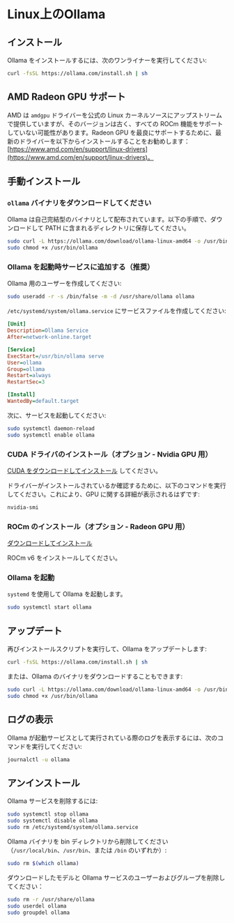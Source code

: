 # Linux上のOllama

## インストール

Ollama をインストールするには、次のワンライナーを実行してください:

>

```bash
curl -fsSL https://ollama.com/install.sh | sh
```
## AMD Radeon GPU サポート

AMD は `amdgpu` ドライバーを公式の Linux カーネルソースにアップストリームで提供していますが、そのバージョンは古く、すべての ROCm 機能をサポートしていない可能性があります。Radeon GPU を最良にサポートするために、最新のドライバーを以下からインストールすることをお勧めします：[https://www.amd.com/en/support/linux-drivers](https://www.amd.com/en/support/linux-drivers)。

## 手動インストール

### `ollama` バイナリをダウンロードしてください

Ollama は自己完結型のバイナリとして配布されています。以下の手順で、ダウンロードして PATH に含まれるディレクトリに保存してください。

```bash
sudo curl -L https://ollama.com/download/ollama-linux-amd64 -o /usr/bin/ollama
sudo chmod +x /usr/bin/ollama
```

### Ollama を起動時サービスに追加する（推奨）

Ollama 用のユーザーを作成してください:

```bash
sudo useradd -r -s /bin/false -m -d /usr/share/ollama ollama
```
`/etc/systemd/system/ollama.service` にサービスファイルを作成してください:

```ini
[Unit]
Description=Ollama Service
After=network-online.target

[Service]
ExecStart=/usr/bin/ollama serve
User=ollama
Group=ollama
Restart=always
RestartSec=3

[Install]
WantedBy=default.target
```

次に、サービスを起動してください:

```bash
sudo systemctl daemon-reload
sudo systemctl enable ollama
```

### CUDA ドライバのインストール（オプション - Nvidia GPU 用）

[CUDA をダウンロードしてインストール](https://developer.nvidia.com/cuda-downloads) してください。

ドライバーがインストールされているか確認するために、以下のコマンドを実行してください。これにより、GPU に関する詳細が表示されるはずです:

```bash
nvidia-smi
```

### ROCm のインストール（オプション - Radeon GPU 用）

[ダウンロードしてインストール](https://rocm.docs.amd.com/projects/install-on-linux/en/latest/tutorial/quick-start.html)

ROCm v6 をインストールしてください。

### Ollama を起動

`systemd` を使用して Ollama を起動します。

```bash
sudo systemctl start ollama
```

## アップデート

再びインストールスクリプトを実行して、Ollama をアップデートします:

```bash
curl -fsSL https://ollama.com/install.sh | sh
```

または、Ollama のバイナリをダウンロードすることもできます:

```bash
sudo curl -L https://ollama.com/download/ollama-linux-amd64 -o /usr/bin/ollama
sudo chmod +x /usr/bin/ollama
```

## ログの表示

Ollama が起動サービスとして実行されている際のログを表示するには、次のコマンドを実行してください:

```bash
journalctl -u ollama
```

## アンインストール

Ollama サービスを削除するには:

```bash
sudo systemctl stop ollama
sudo systemctl disable ollama
sudo rm /etc/systemd/system/ollama.service
```

Ollama バイナリを bin ディレクトリから削除してください（`/usr/local/bin`、`/usr/bin`、または `/bin` のいずれか）:

```bash
sudo rm $(which ollama)
```

ダウンロードしたモデルと Ollama サービスのユーザーおよびグループを削除してください：

```bash
sudo rm -r /usr/share/ollama
sudo userdel ollama
sudo groupdel ollama
```
